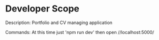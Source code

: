 # Developer Scope

Description: Portfolio and CV managing application

Commands:
At this time just 'npm run dev' then open //localhost:5000/